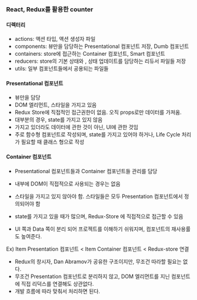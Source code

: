 ### React, Redux를 활용한 counter

#### 디렉터리

- actions: 액션 타입, 액션 생성자 파일
- components: 뷰만을 담당하는 Presentational 컴포넌트 저장, Dumb 컴포넌트
- containers: store에 접근하는 Container 컴포넌트, Smart 컴포넌트
- reducers: store의 기본 상태와 , 상태 업데이트를 담당하는 리듀서 파일들 저장
- utils: 일부 컴포넌트들에서 공용되는 파일들

#### Presentational 컴포넌트

- 뷰만을 담당
- DOM 엘리먼트, 스타일을 가지고 있음
- Redux Store에 직접적인 접근권한이 없음. 오직 props로만 데이터를 가져옴.
- 대부분의 경우, state를 가지고 있지 않음
- 가지고 있더라도 데이터에 관한 것이 아닌, UI에 관한 것임
- 주로 함수형 컴포넌트로 작성되며, state를 가지고 있어야 하거나, Life Cycle 처리가 필요할 때 클래스 형으로 작성

#### Container 컴포넌트

- Presentational 컴포넌트들과 Container 컴포넌트들 관리를 담당
- 내부에 DOM이 직접적으로 사용되는 경우는 없음
- 스타일을 가지고 있지 않아야 함. 스타일들은 모두 Presentation 컴포넌트에서 정의되어야 함
- state를 가지고 있을 때가 많으며, Redux-Store 에 직접적으로 접근할 수 있음

- UI 쪽과 Data 쪽이 분리 되어 프로젝트를 이해하기 쉬워지며, 컴포넌트의 재사용률도 높여준다.

Ex) Item Presentation 컴포넌트 < Item Container 컴포넌트 < Redux-store 연결

- Redux의 창시자, Dan Abramov가 공유한 구조이지만, 무조건 따라할 필요는 없다.
- 무조건 Presentation 컴포넌트로 분리하지 않고, DOM 엘리먼트를 지닌 컴포넌트에 직접 리덕스를 연결해도 상관없다.
- 개발 흐름에 따라 맞춰서 처리하면 된다.
